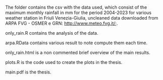 The folder contains the csv with the data used, which consist of the maximum monthly rainfall in mm for the period 2004-2023 for various weather station in Friuli Venezia-Giulia, uncleaned data downloaded from ARPA FVG - OSMER e GRN:  http://www.meteo.fvg.it/;.

only_rain.R contains the analysis of the data.

arpa.RData contains various result to note compute them each time.

only_rain.html is a non commented brief overview of the main results.

plots.R is the code used to create the plots in the thesis.

main.pdf is the thesis.

